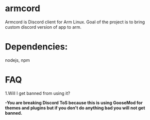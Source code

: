 # armcord
Armcord is Discord client for Arm Linux. Goal of the project is to bring custom discord version of app to arm.
# Dependencies:
nodejs, npm
# FAQ
1.Will I get banned from using it?

 **-You are breaking Discord ToS because this is using GooseMod for themes and plugins but if you don't do anything bad you will not get banned.**  